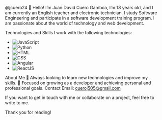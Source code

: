  @jcuero24
👋 Hello! I’m Juan David Cuero Gamboa, I’m 18 years old, and I am currently an English teacher and electronic technician. I study Software Engineering and participate in a software development training program. I am passionate about the world of technology and web development.

Technologies and Skills
I work with the following technologies:
- ![JavaScript](https://img.shields.io/badge/-JavaScript-F7DF1E?logo=javascript&logoColor=black&style=flat-square)
- ![Python](https://img.shields.io/badge/-Python-3776AB?logo=python&logoColor=white&style=flat-square)
- ![HTML](https://img.shields.io/badge/-HTML5-E34F26?logo=html5&logoColor=white&style=flat-square)
- ![CSS](https://img.shields.io/badge/-CSS3-1572B6?logo=css3&logoColor=white&style=flat-square)
- ![Angular](https://img.shields.io/badge/-Angular-DD0031?logo=angular&logoColor=white&style=flat-square)
- ![ReactJS](https://img.shields.io/badge/-ReactJS-61DAFB?logo=react&logoColor=black&style=flat-square)

About Me
🌱 Always looking to learn new technologies and improve my skills.
🎯 Focused on growing as a developer and achieving personal and professional goals.
Contact
Email: cueroj505@gmail.com

If you want to get in touch with me or collaborate on a project, feel free to write to me.

Thank you for reading!

<!---
jcuero24/jcuero24 is a ✨ special ✨ repository because its `README.md` (this file) appears on your GitHub profile.
You can click the Preview link to take a look at your changes.
--->
